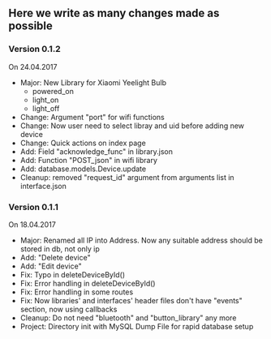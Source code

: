## Here we write as many changes made as possible

### Version 0.1.2
On 24.04.2017
* Major: New Library for Xiaomi Yeelight Bulb
    * powered_on
    * light_on
    * light_off
* Change: Argument "port" for wifi functions
* Change: Now user need to select libray and uid before adding new device
* Change: Quick actions on index page
* Add: Field "acknowledge_func" in library.json
* Add: Function "POST_json" in wifi library
* Add: database.models.Device.update
* Cleanup: removed "request_id" argument from arguments list in interface.json

### Version 0.1.1 
On 18.04.2017
* Major: Renamed all IP into Address. Now any suitable address should be stored in db, not only ip
* Add: "Delete device"
* Add: "Edit device"
* Fix: Typo in deleteDeviceById()
* Fix: Error handling in deleteDeviceById()
* Fix: Error handling in some routes
* Fix: Now libraries' and interfaces' header files don't have "events" section, now using callbacks
* Cleanup: Do not need "bluetooth" and "button_library" any more
* Project: Directory init with MySQL Dump File for rapid database setup
